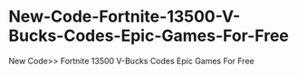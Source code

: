# New-Code-Fortnite-13500-V-Bucks-Codes-Epic-Games-For-Free
New Code>> Fortnite 13500 V-Bucks Codes Epic Games For Free
